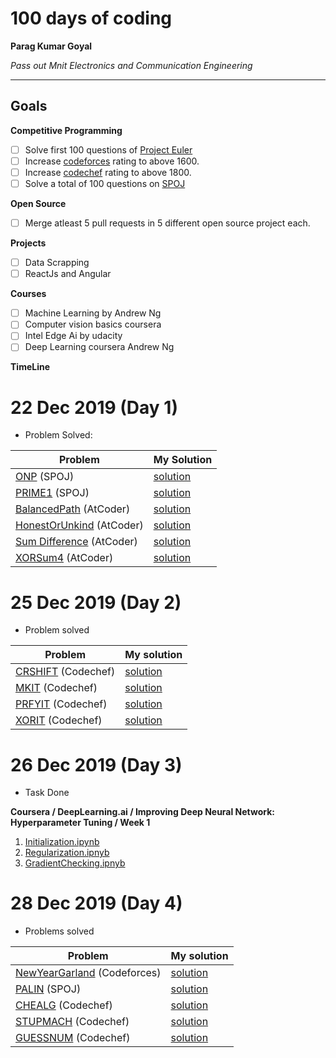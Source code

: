 
# 100 days of coding

**Parag Kumar Goyal**

*Pass out Mnit Electronics and Communication Engineering*

---

## Goals

**Competitive Programming**
- [ ] Solve first 100 questions of [Project Euler](https://projecteuler.net)
- [ ] Increase [codeforces](https://codeforces.com/profile/Parag12) rating to above 1600.
- [ ] Increase [codechef](https://www.codechef.com/users/parag_12) rating to above 1800.
- [ ] Solve a total of 100 questions on [SPOJ](https://www.spoj.com/users/paraggoyal)

**Open Source**
- [ ] Merge atleast 5 pull requests in 5 different open source project each.

**Projects**
- [ ] Data Scrapping
- [ ] ReactJs and Angular

**Courses**
- [ ] Machine Learning by Andrew Ng
- [ ] Computer vision basics coursera
- [ ] Intel Edge Ai by udacity
- [ ] Deep Learning coursera Andrew Ng

**TimeLine**
# 22 Dec 2019 (Day 1)

- Problem Solved:

|**Problem**| **My Solution**|
|-----------|----------------|
| [ONP](https://www.spoj.com/problems/ONP/) (SPOJ) | [solution](https://github.com/Codeshows/100DaysOfCode/blob/master/paraggoyal28/SPOJ/ONP.cpp)|
| [PRIME1](https://www.spoj.com/problems/PRIME1/) (SPOJ) | [solution](https://github.com/Codeshows/100DaysOfCode/blob/master/paraggoyal28/SPOJ/PRIME1.cpp)|
| [BalancedPath](https://atcoder.jp/contests/abc147/tasks/abc147_e) (AtCoder)| [solution](https://github.com/Codeshows/100DaysOfCode/blob/master/paraggoyal28/AtCoder/BalancedPath.cpp)|
| [HonestOrUnkind](https://atcoder.jp/contests/abc147/tasks/abc147_c) (AtCoder)| [solution](https://github.com/Codeshows/100DaysOfCode/blob/master/paraggoyal28/AtCoder/HonestOrUnkind.cpp)|
| [Sum Difference](https://atcoder.jp/contests/abc147/tasks/abc147_f) (AtCoder)| [solution](https://github.com/Codeshows/100DaysOfCode/blob/master/paraggoyal28/AtCoder/SumDifference.py)|
| [XORSum4](https://atcoder.jp/contests/abc147/tasks/abc147_d) (AtCoder)| [solution](https://github.com/Codeshows/100DaysOfCode/blob/master/paraggoyal28/AtCoder/XORSum4.cpp)|


# 25 Dec 2019 (Day 2) 

- Problem solved

|**Problem**|**My solution**|
|-----------|----------------|
| [CRSHIFT](https://www.codechef.com/COOK113B/problems/CRSHIT) (Codechef) | [solution](https://github.com/Codeshows/100DaysOfCode/blob/master/paraggoyal28/codechef/CRSHIT.cpp)|
| [MKIT](https://www.codechef.com/COOK113B/problems/MKIT) (Codechef) | [solution](https://github.com/Codeshows/100DaysOfCode/blob/master/paraggoyal28/codechef/MKIT.cpp)|
| [PRFYIT](https://www.codechef.com/COOK113B/problems/PRFYIT) (Codechef) | [solution](https://github.com/Codeshows/100DaysOfCode/blob/master/paraggoyal28/codechef/PRFYIT.cpp)|
| [XORIT](https://www.codechef.com/COOK113B/problems/XORIT) (Codechef) | [solution](https://github.com/Codeshows/100DaysOfCode/blob/master/paraggoyal28/codechef/XORIT.cpp)|

# 26 Dec 2019 (Day 3)

- Task Done

**Coursera / DeepLearning.ai / Improving Deep Neural Network: Hyperparameter Tuning / Week 1**

1. [Initialization.ipynb](https://github.com/Codeshows/100DaysOfCode/blob/master/paraggoyal28/Coursera/DeepLearning.ai/Course2(Improving...)/Week1/Initialization.ipynb)
2. [Regularization.ipnyb](https://github.com/Codeshows/100DaysOfCode/blob/master/paraggoyal28/Coursera/DeepLearning.ai/Course2(Improving...)/Week1/Regularization_v2a.ipynb)
3. [GradientChecking.ipnyb](https://github.com/Codeshows/100DaysOfCode/blob/master/paraggoyal28/Coursera/DeepLearning.ai/Course2(Improving...)/Week1/Gradient%2BChecking%2Bv1.ipynb)

# 28 Dec 2019 (Day 4)

- Problems solved

|**Problem**|**My solution**|
|-----------|---------------|
|[NewYearGarland](https://codeforces.com/contest/1279/problem/A) (Codeforces)| [solution](https://github.com/Codeshows/100DaysOfCode/blob/master/paraggoyal28/Codeforces/NewYearGarland.cpp)|
|[PALIN](https://www.spoj.com/problems/PALIN/) (SPOJ)|[solution](https://github.com/Codeshows/100DaysOfCode/blob/master/paraggoyal28/SPOJ/PALIN.cpp)|
|[CHEALG](https://www.codechef.com/LTIME79B/problems/CHEALG) (Codechef)|[solution](https://github.com/Codeshows/100DaysOfCode/blob/master/paraggoyal28/codechef/CHEALG.cpp)|
|[STUPMACH](https://www.codechef.com/LTIME79B/problems/STUPMACH) (Codechef)|[solution](https://github.com/Codeshows/100DaysOfCode/blob/master/paraggoyal28/codechef/STUPMACH.cpp)|
|[GUESSNUM](https://www.codechef.com/LTIME79B/problems/GUESSNUM) (Codechef)|[solution](https://github.com/Codeshows/100DaysOfCode/blob/master/paraggoyal28/codechef/GUESSNUM.cpp)|
